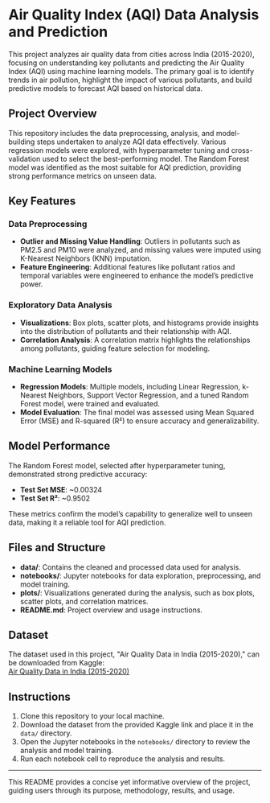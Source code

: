 # Air Quality Index (AQI) Data Analysis and Prediction

This project analyzes air quality data from cities across India (2015-2020), focusing on understanding key pollutants and predicting the Air Quality Index (AQI) using machine learning models. The primary goal is to identify trends in air pollution, highlight the impact of various pollutants, and build predictive models to forecast AQI based on historical data.

## Project Overview
This repository includes the data preprocessing, analysis, and model-building steps undertaken to analyze AQI data effectively. Various regression models were explored, with hyperparameter tuning and cross-validation used to select the best-performing model. The Random Forest model was identified as the most suitable for AQI prediction, providing strong performance metrics on unseen data.

## Key Features

### Data Preprocessing
- **Outlier and Missing Value Handling**: Outliers in pollutants such as PM2.5 and PM10 were analyzed, and missing values were imputed using K-Nearest Neighbors (KNN) imputation.
- **Feature Engineering**: Additional features like pollutant ratios and temporal variables were engineered to enhance the model’s predictive power.

### Exploratory Data Analysis
- **Visualizations**: Box plots, scatter plots, and histograms provide insights into the distribution of pollutants and their relationship with AQI.
- **Correlation Analysis**: A correlation matrix highlights the relationships among pollutants, guiding feature selection for modeling.

### Machine Learning Models
- **Regression Models**: Multiple models, including Linear Regression, k-Nearest Neighbors, Support Vector Regression, and a tuned Random Forest model, were trained and evaluated.
- **Model Evaluation**: The final model was assessed using Mean Squared Error (MSE) and R-squared (R²) to ensure accuracy and generalizability.

## Model Performance
The Random Forest model, selected after hyperparameter tuning, demonstrated strong predictive accuracy:
- **Test Set MSE**: ~0.00324
- **Test Set R²**: ~0.9502

These metrics confirm the model’s capability to generalize well to unseen data, making it a reliable tool for AQI prediction.

## Files and Structure
- **data/**: Contains the cleaned and processed data used for analysis.
- **notebooks/**: Jupyter notebooks for data exploration, preprocessing, and model training.
- **plots/**: Visualizations generated during the analysis, such as box plots, scatter plots, and correlation matrices.
- **README.md**: Project overview and usage instructions.

## Dataset
The dataset used in this project, "Air Quality Data in India (2015-2020)," can be downloaded from Kaggle:  
[Air Quality Data in India (2015-2020)](https://www.kaggle.com/datasets/rohanrao/air-quality-data-in-india)

## Instructions
1. Clone this repository to your local machine.
2. Download the dataset from the provided Kaggle link and place it in the `data/` directory.
3. Open the Jupyter notebooks in the `notebooks/` directory to review the analysis and model training.
4. Run each notebook cell to reproduce the analysis and results.

---

This README provides a concise yet informative overview of the project, guiding users through its purpose, methodology, results, and usage.

